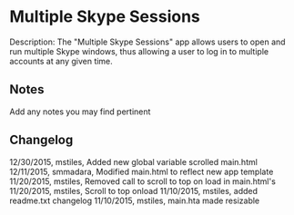 Multiple Skype Sessions
=======================
Description: The "Multiple Skype Sessions" app allows users to open and run multiple Skype windows, thus allowing a user to log in to multiple accounts at any given time.

Notes
----
Add any notes you may find pertinent 

Changelog
----
12/30/2015, mstiles, Added new global variable scrolled main.html
12/11/2015, smmadara, Modified main.html to reflect new app template
11/20/2015, mstiles, Removed call to scroll to top on load in main.html's
11/20/2015, mstiles, Scroll to top onload
11/10/2015, mstiles, added readme.txt changelog
11/10/2015, mstiles, main.hta made resizable
